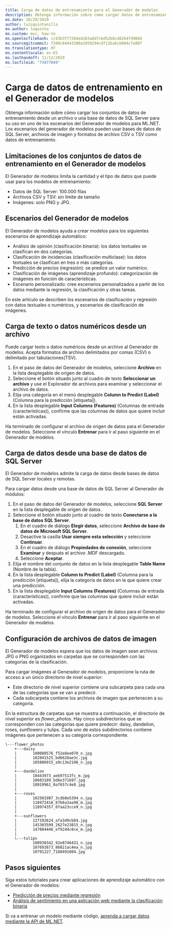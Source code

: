 ```yaml
---
title: Carga de datos de entrenamiento para el Generador de modelos
description: Obtenga información sobre cómo cargar datos de entrenamiento desde una base de datos de SQL Server o un archivo para su uso en uno de los escenarios del Generador de modelos para ML.NET.
ms.date: 10/29/2019
author: luisquintanilla
ms.author: luquinta
ms.custom: mvc, how-to
ms.openlocfilehash: cc93b3f77284ed283a8d7cbd52b8cd02b4fd9066
ms.sourcegitcommit: f348c84443380a1959294cdf12babcb804cfa987
ms.translationtype: HT
ms.contentlocale: es-ES
ms.lasthandoff: 11/12/2019
ms.locfileid: "73977049"
---
```

# <a name="load-training-data-into-model-builder"></a>Carga de datos de entrenamiento en el Generador de modelos

Obtenga información sobre cómo cargar los conjuntos de datos de entrenamiento desde un archivo o una base de datos de SQL Server para su uso en uno de los escenarios del Generador de modelos para ML.NET. Los escenarios del generador de modelos pueden usar bases de datos de SQL Server, archivos de imagen y formatos de archivo CSV o TSV como datos de entrenamiento.

## <a name="training-dataset-limitations-in-model-builder"></a>Limitaciones de los conjuntos de datos de entrenamiento en el Generador de modelos

El Generador de modelos limita la cantidad y el tipo de datos que puede usar para los modelos de entrenamiento:

- Datos de SQL Server: 100.000 filas
- Archivos CSV y TSV: sin límite de tamaño
- Imágenes: solo PNG y JPG.

## <a name="model-builder-scenarios"></a>Escenarios del Generador de modelos

El Generador de modelos ayuda a crear modelos para los siguientes escenarios de aprendizaje automático:

- Análisis de opinión (clasificación binaria): los datos textuales se clasifican en dos categorías.
- Clasificación de incidencias (clasificación multiclase): los datos textuales se clasifican en tres o más categorías.
- Predicción de precios (regresión): se predice un valor numérico.
- Clasificación de imágenes (aprendizaje profundo): categorización de imágenes en función de características.
- Escenario personalizado: cree escenarios personalizados a partir de los datos mediante la regresión, la clasificación y otras tareas.

En este artículo se describen los escenarios de clasificación y regresión con datos textuales o numéricos, y escenarios de clasificación de imágenes.

## <a name="load-text-or-numeric-data-from-a-file"></a>Carga de texto o datos numéricos desde un archivo

Puede cargar texto o datos numéricos desde un archivo al Generador de modelos. Acepta formatos de archivo delimitados por comas (CSV) o delimitado por tabulaciones(TSV).

1. En el paso de datos del Generador de modelos, seleccione **Archivo** en la lista desplegable de origen de datos.
2. Seleccione el botón situado junto al cuadro de texto **Seleccionar un archivo** y use el Explorador de archivos para examinar y seleccionar el archivo de datos.
3. Elija una categoría en el menú desplegable **Column to Predict (Label)** (Columna para la predicción [etiqueta]).
4. En la lista desplegable **Input Columns (Features)** (Columnas de entrada (características)), confirme que las columnas de datos que quiere incluir están activadas.

Ha terminado de configurar el archivo de origen de datos para el Generador de modelos. Seleccione el vínculo **Entrenar** para ir al paso siguiente en el Generador de modelos.

## <a name="load-data-from-a-sql-server-database"></a>Carga de datos desde una base de datos de SQL Server

El Generador de modelos admite la carga de datos desde bases de datos de SQL Server locales y remotas.

Para cargar datos desde una base de datos de SQL Server al Generador de módulos:

1. En el paso de datos del Generador de modelos, seleccione **SQL Server** en la lista desplegable de origen de datos.
1. Seleccione el botón situado junto al cuadro de texto **Conectarse a la base de datos SQL Server**.
    1. En el cuadro de diálogo **Elegir datos**, seleccione **Archivo de base de datos de Microsoft SQL Server**.
    1. Desactive la casilla **Usar siempre esta selección** y seleccione **Continuar**.
    1. En el cuadro de diálogo **Propiedades de conexión**, seleccione **Examinar** y después el archivo .MDF descargado.
    1. Seleccione **Aceptar**.
1. Elija el nombre del conjunto de datos en la lista desplegable **Table Name** (Nombre de la tabla).
1. En la lista desplegable **Column to Predict (Label)** (Columna para la predicción [etiqueta]), elija la categoría de datos en la que quiere crear una predicción.
1. En la lista desplegable **Input Columns (Features)** (Columnas de entrada (características)), confirme que las columnas que quiere incluir están activadas.

Ha terminado de configurar el archivo de origen de datos para el Generador de modelos. Seleccione el vínculo **Entrenar** para ir al paso siguiente en el Generador de modelos.

## <a name="set-up-image-data-files"></a>Configuración de archivos de datos de imagen

El Generador de modelos espera que los datos de imagen sean archivos JPG o PNG organizados en carpetas que se corresponden con las categorías de la clasificación.

Para cargar imágenes al Generador de modelos, proporcione la ruta de acceso a un único directorio de nivel superior:

- Este directorio de nivel superior contiene una subcarpeta para cada una de las categorías que se van a predecir.
- Cada subcarpeta contiene los archivos de imagen que pertenecen a su categoría.

En la estructura de carpetas que se muestra a continuación, el directorio de nivel superior es *flower_photos*. Hay cinco subdirectorios que se corresponden con las categorías que quiere predecir: daisy, dandelion, roses, sunflowers y tulips. Cada uno de estos subdirectorios contiene imágenes que pertenecen a su categoría correspondiente.

```text
\---flower_photos
    +---daisy
    |       100080576_f52e8ee070_n.jpg
    |       102841525_bd6628ae3c.jpg
    |       105806915_a9c13e2106_n.jpg
    |
    +---dandelion
    |       10443973_aeb97513fc_m.jpg
    |       10683189_bd6e371b97.jpg
    |       10919961_0af657c4e8.jpg
    |
    +---roses
    |       102501987_3cdb8e5394_n.jpg
    |       110472418_87b6a3aa98_m.jpg
    |       118974357_0faa23cce9_n.jpg
    |
    +---sunflowers
    |       127192624_afa3d9cb84.jpg
    |       145303599_2627e23815_n.jpg
    |       147804446_ef9244c8ce_m.jpg
    |
    \---tulips
            100930342_92e8746431_n.jpg
            107693873_86021ac4ea_n.jpg
            10791227_7168491604.jpg
```

## <a name="next-steps"></a>Pasos siguientes

Siga estos tutoriales para crear aplicaciones de aprendizaje automático con el Generador de modelos:

- [Predicción de precios mediante regresión](../tutorials/predict-prices-with-model-builder.md)
- [Análisis de sentimiento en una aplicación web mediante la clasificación binaria](../tutorials/sentiment-analysis-model-builder.md )

Si va a entrenar un modelo mediante código, [aprenda a cargar datos mediante la API de ML.NET](load-data-ml-net.md).

